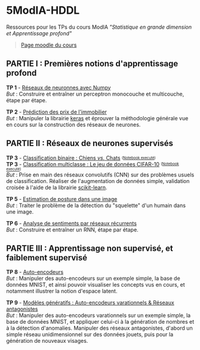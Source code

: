 # 5ModIA-HDDL
Ressources pour les TPs du cours ModIA _"Statistique en grande dimension et Apprentissage profond"_

> [Page moodle du cours](https://moodle-n7.inp-toulouse.fr/course/view.php?id=2777)


## PARTIE I : Premières notions d'apprentissage profond

**TP 1** - [Réseaux de neuronnes avec Numpy](TP1/TP1_Reseaux_de_neurones_avec_Numpy.ipynb) <br>
_But_ : Construire et entraîner un perceptron monocouche et multicouche, étape par étape. <br>

**TP 2** - [Prédiction des prix de l'immobilier](TP2/TP2_Regression.ipynb) <br>
_But_ : Manipuler la librairie [keras](https://keras.io/) et éprouver la méthodologie générale vue en cours sur la construction des réseaux de neurones.


## PARTIE II : Réseaux de neurones supervisés

**TP 3** - [Classification binaire : Chiens _vs._ Chats](TP3/TP3_Classification_de_chiens_et_chats.ipynb) <sub><sup>([Notebook executé](TP3/solutions/cats-vs-dogs/Correction_TP3_Classification_de_chiens_et_chats.ipynb))</sup></sub><br>
**TP 3** - [Classification multiclasse : Le jeu de données CIFAR-10](TP3/TP3_Classification_cifar10.ipynb) <sup><sub>([Notebook executé](TP3/solutions/cifar10/Correction_TP3_Classification_cifar10.ipynb))</sup></sub><br>
_But_ : Prise en main des réseaux convolutifs (CNN) sur des problèmes usuels de classification. Réaliser de l'augmentation de données simple, validation croisée à l'aide de la librairie [scikit-learn](https://scikit-learn.org/). <br>

**TP 5** - [Estimation de posture dans une image](TP5/TP5_Estimation_de_Posture.ipynb) <br>
_But_ : Traiter le problème de la détection du "squelette" d'un humain dans une image. <br>

**TP 6** - [Analyse de sentiments par réseaux récurrents](TP6/TP6_RNN.ipynb) <br>
_But_ : Construire et entraîner un RNN, étape par étape. 


##  PARTIE III : Apprentissage non supervisé, et faiblement supervisé

**TP 8** - [Auto-encodeurs](TP8/TP8_Autoencodeurs.ipynb) <br>
_But_ : Manipuler des auto-encodeurs sur un exemple simple, la base de données MNIST, et ainsi pouvoir visualiser les concepts vus en cours, et notamment illustrer la notion d'espace latent. <br>

**TP 9** - [Modèles génératifs : Auto-encodeurs varationnels & Réseaux antagonistes](TP9/TP9_VAE_GAN.ipynb) <br>
_But_ : Manipuler des auto-encodeurs varationnels sur un exemple simple, la base de données MNIST, et appliquer celui-ci à la génération de nombres et à la détection d'anomalies. Manipuler des réseaux antagonistes, d'abord un simple réseau unidimensionnel sur des données jouets, puis pour la génération de nouveaux visages.
